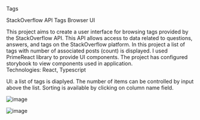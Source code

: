 Tags

StackOverflow API Tags Browser UI

This project aims to create a user interface for browsing tags provided by the StackOverflow API. This API allows access to data related to questions, answers, and tags on the StackOverflow platform. In this project a list of tags with number of associated posts (count) is displayed. I used PrimeReact library to provide UI components.
The project has configured storybook to view components used in application.\
Technologies: React, Typescript

UI: a list of tags is diaplyed. The number of items can be controlled by input above the list. Sorting is available by clicking on column name field.

![image](https://github.com/monika-sokolowska/tags_list/assets/92268170/00781b33-4066-44e5-8e90-a2fd31f43982)

![image](https://github.com/monika-sokolowska/tags_list/assets/92268170/04275480-d4b8-475e-bf78-a24a0046c5bf)


